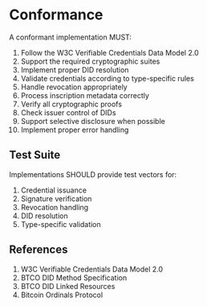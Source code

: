 # Conformance

A conformant implementation MUST:

1. Follow the W3C Verifiable Credentials Data Model 2.0
2. Support the required cryptographic suites
3. Implement proper DID resolution
4. Validate credentials according to type-specific rules
5. Handle revocation appropriately
6. Process inscription metadata correctly
7. Verify all cryptographic proofs
8. Check issuer control of DIDs
9. Support selective disclosure when possible
10. Implement proper error handling

## Test Suite

Implementations SHOULD provide test vectors for:

1. Credential issuance
2. Signature verification
3. Revocation handling
4. DID resolution
5. Type-specific validation

## References

1. W3C Verifiable Credentials Data Model 2.0
2. BTCO DID Method Specification
3. BTCO DID Linked Resources
4. Bitcoin Ordinals Protocol 